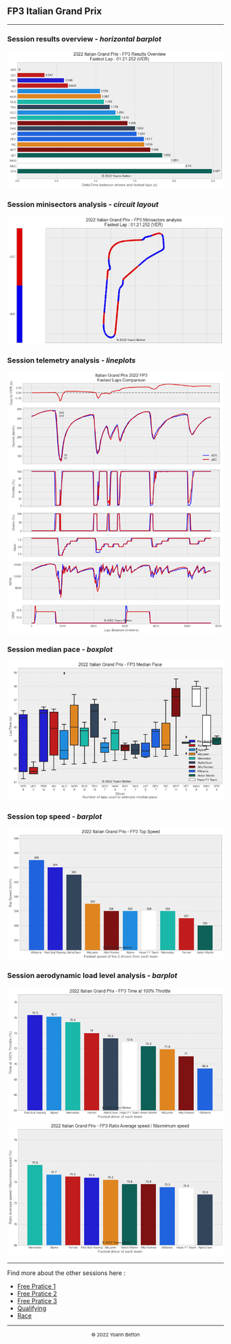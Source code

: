 ## FP3 Italian Grand Prix

---

### Session results overview - *horizontal barplot*

<img src="/output/2022-09-11_Italian_Grand_Prix/fp3_results_overview_white.png?raw=true"/>

### Session minisectors analysis - *circuit layout*

<img src="/output/2022-09-11_Italian_Grand_Prix/fp3_minisectors_analysis_white.png?raw=true"/>

### Session telemetry analysis - *lineplots*

<img src="/output/2022-09-11_Italian_Grand_Prix/fp3_telemetry_analysis_white.png?raw=true"/>

### Session median pace - *boxplot*

<img src="/output/2022-09-11_Italian_Grand_Prix/fp3_median_pace_white.png?raw=true"/>

### Session top speed - *barplot*

<img src="/output/2022-09-11_Italian_Grand_Prix/topspeed_fp3_white.png?raw=true"/>

### Session aerodynamic load level analysis - *barplot*

<img src="/output/2022-09-11_Italian_Grand_Prix/fp3_maximum_throttle_white.png?raw=true"/>

<img src="/output/2022-09-11_Italian_Grand_Prix/fp3_speed_ratio_white.png?raw=true"/>

--- 

Find more about the other sessions here :
  - [Free Pratice 1](/page/FP1/2022-09-11_Italian_Grand_Prix)  
  - [Free Pratice 2](/page/FP2/2022-09-11_Italian_Grand_Prix) 
  - [Free Pratice 3](/page/FP3/2022-09-11_Italian_Grand_Prix)
  - [Qualifying](/page/Qualifying/2022-09-11_Italian_Grand_Prix) 
  - [Race](/page/Race/2022-09-11_Italian_Grand_Prix)

---

<div style="text-align: center">
  <p style="font-size:11px">&copy; 2022 Yoann Betton</p>
</div>

<!-- ---

<p style="font-size:11px">Page generated from <a href="https://github.com/yoannbtn/yoannbtn.github.io">github.com/yoannbtn</a>.</p> -->